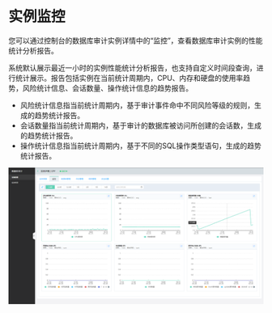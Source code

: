 # 实例监控

您可以通过控制台的数据库审计实例详情中的“监控”，查看数据库审计实例的性能统计分析报告。

系统默认展示最近一小时的实例性能统计分析报告，也支持自定义时间段查询，进行统计展示。报告包括实例在当前统计周期内，CPU、内存和硬盘的使用率趋势，风险统计信息、会话数量、操作统计信息的趋势报告。

- 风险统计信息指当前统计周期内，基于审计事件命中不同风险等级的规则，生成的趋势统计报告。
- 会话数量指当前统计周期内，基于审计的数据库被访问所创建的会话数，生成的趋势统计报告。
- 操作统计信息指当前统计周期内，基于不同的SQL操作类型语句，生成的趋势统计报告。

![实例监控](/image/Database-Audit/实例监控.png)

